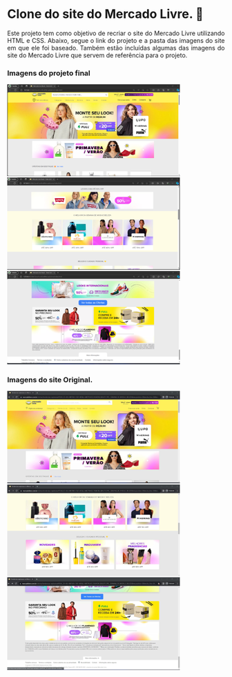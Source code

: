 # Clone do site do Mercado Livre. 🛒 
<p align="justify">Este projeto tem como objetivo de recriar o site do Mercado Livre utilizando HTML e CSS. Abaixo, segue o link do projeto e a pasta das imagens do site em que ele foi baseado. Também estão incluídas algumas das imagens do site do Mercado Livre que servem de referência para o projeto.</p>

<div>
  <h3>Imagens do projeto final</h3>
  <img src="ImagemDoProjeto/HomePage1.png"  width="400">
  <img src="ImagemDoProjeto/HomePage2.png" width="400">
  <img src="ImagemDoProjeto/HomePage3.png "  width="400">
</div>
<div>
  <h3>Imagens do site Original.</h3>
  <img src="ImagemDoSite/Mercado Livre - Homepage1.jpg"  width="400">
  <img src="ImagemDoSite/Mercado Livre - Homepage4.jpg " width="400">
  <img src="ImagemDoSite/Mercado Livre - Homepage8.jpg "  width="400">
</div>

